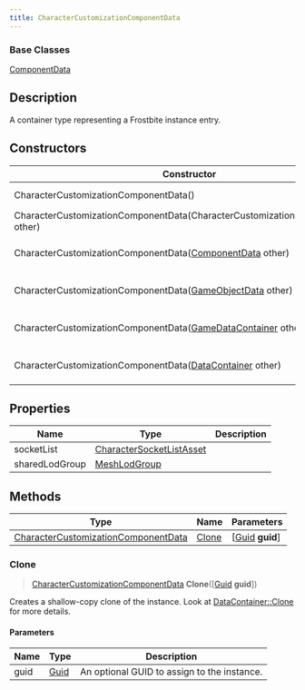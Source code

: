 ```yaml
---
title: CharacterCustomizationComponentData
---
```

### Base Classes

[ComponentData](ComponentData)

## Description

A container type representing a Frostbite instance entry.

## Constructors

| Constructor                                                                                    | Description                                                                                                                                                   |
| ---------------------------------------------------------------------------------------------- | ------------------------------------------------------------------------------------------------------------------------------------------------------------- |
| CharacterCustomizationComponentData()                                                          | Create a new instance of this container type.                                                                                                                 |
| CharacterCustomizationComponentData(CharacterCustomizationComponentData other)                 | Create a reference copy of an instance of the same type.                                                                                                      |
| CharacterCustomizationComponentData([ComponentData](ComponentData) other)                      | Upcast an instance of type [ComponentData](ComponentData) to [CharacterCustomizationComponentData](CharacterCustomizationComponentData).                      |
| CharacterCustomizationComponentData([GameObjectData](GameObjectData) other)                    | Upcast an instance of type [GameObjectData](GameObjectData) to [CharacterCustomizationComponentData](CharacterCustomizationComponentData).                    |
| CharacterCustomizationComponentData([GameDataContainer](GameDataContainer) other)              | Upcast an instance of type [GameDataContainer](GameDataContainer) to [CharacterCustomizationComponentData](CharacterCustomizationComponentData).              |
| CharacterCustomizationComponentData([DataContainer](/vext/ref/shared/class/datacontainer) other) | Upcast an instance of type [DataContainer](/vext/ref/shared/class/datacontainer) to [CharacterCustomizationComponentData](CharacterCustomizationComponentData). |

## Properties

| Name           | Type                                                 | Description |
| -------------- | ---------------------------------------------------- | ----------- |
| socketList     | [CharacterSocketListAsset](CharacterSocketListAsset) |             |
| sharedLodGroup | [MeshLodGroup](MeshLodGroup)                         |             |

## Methods

| Type                                                                       | Name            | Parameters                                     |
| -------------------------------------------------------------------------- | --------------- | ---------------------------------------------- |
| [CharacterCustomizationComponentData](CharacterCustomizationComponentData) | [Clone](#clone) | \[[Guid](/vext/ref/shared/class/guid) **guid**\] |

### Clone

> [CharacterCustomizationComponentData](CharacterCustomizationComponentData) **Clone**(\[[Guid](/vext/ref/shared/class/guid) **guid**\])

Creates a shallow-copy clone of the instance. Look at [DataContainer::Clone](/vext/ref/shared/class/datacontainer#clone) for more details.

#### Parameters

| Name | Type         | Description                                 |
| ---- | ------------ | ------------------------------------------- |
| guid | [Guid](Guid) | An optional GUID to assign to the instance. |

